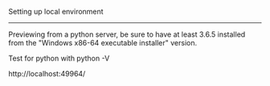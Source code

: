 Setting up local environment
****************************
Previewing from a python server, be sure to have at least 3.6.5 installed from the "Windows x86-64 executable installer" version.


Test for python with python -V

http://localhost:49964/


